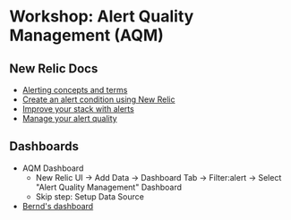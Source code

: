 # Workshop: Alert Quality Management (AQM)

## New Relic Docs
- [Alerting concepts and terms](https://docs.newrelic.com/docs/alerts-applied-intelligence/overview/#concepts-terms)
- [Create an alert condition using New Relic](https://docs.newrelic.com/docs/tutorial-create-alerts/create-an-alert/#create-alert-nrql)
- [Improve your stack with alerts](https://docs.newrelic.com/docs/tutorial-create-alerts/improve-with-alerts/)
- [Manage your alert quality](https://docs.newrelic.com/docs/tutorial-create-alerts/manage-alert-quality/)

## Dashboards
- AQM Dashboard
  - New Relic UI -> Add Data -> Dashboard Tab -> Filter:alert -> Select "Alert Quality Management" Dashboard
  - Skip step: Setup Data Source
- [Bernd's dashboard](https://github.com/berstr/aqm_workshop/blob/main/dashboards/README.md)

